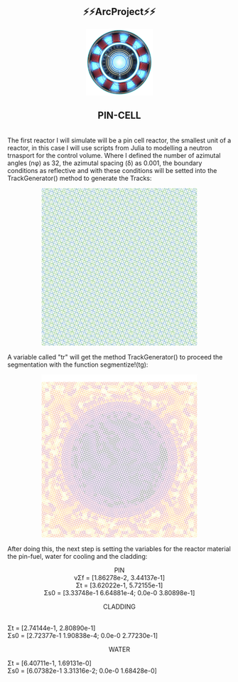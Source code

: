 <h2 align="center">⚡⚡ArcProject⚡⚡</h2>

<p align="center">
<img src="images/Imagem-Reator-Homem-de-Ferro-PNG.png" width="150" alt="accessibility text">
</p>
<p align="center"The project Arc is a agglomerate of repositories write with Julia, Python and R for the study of nuclear reactors.
</p>
<h2 align="center">PIN-CELL</h2>
<br>
The first reactor I will simulate will be a pin cell reactor, the smallest unit of a reactor, in this case I will use scripts from Julia to modelling a neutron trnasport for the control volume. 
Where I defined the number of azimutal angles (nφ) as 32, the azimutal spacing (δ) as 0.001, the boundary conditions as reflective and with these conditions will be setted into the TrackGenerator() method to generate the Tracks:
<br> 
<p align="center">
<img src="pincell-tracks.png" width="350" alt="accessibility text">
</p>
A variable called "tr" will get the method TrackGenerator() to proceed the segmentation with the function segmentize!(tg):
<p align="center">
  <img src="images/pincell-segments.png" width="350" alt="accessibility text">
  </p>
  
 After doing this, the next step is setting the variables for the reactor material the pin-fuel, water for cooling and the cladding:
 <br>
 <p align="center">PIN
 <br>
    νΣf = [1.86278e-2, 3.44137e-1]
    <br>
    Σt  = [3.62022e-1, 5.72155e-1]
    <br>
    Σs0 = [3.33748e-1  6.64881e-4; 0.0e-0 3.80898e-1]
    <br>

</p>
     <p align="center">CLADDING</p>
    <br>
    Σt  = [2.74144e-1, 2.80890e-1]
    <br>
    Σs0 = [2.72377e-1 1.90838e-4; 0.0e-0 2.77230e-1]
<br>
 <p align="center">WATER</p>
    Σt  = [6.40711e-1, 1.69131e-0]
    <br>
    Σs0 = [6.07382e-1 3.31316e-2; 0.0e-0 1.68428e-0]
